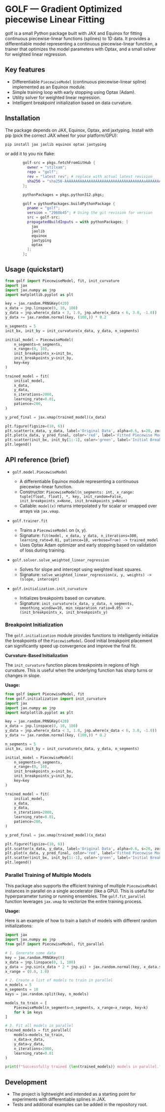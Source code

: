 # GOLF — Gradient Optimized piecewise Linear Fitting

golf is a small Python package built with JAX and Equinox for fitting continuous piecewise-linear functions (splines) to 1D data. It provides a differentiable model representing a continuous piecewise-linear function, a trainer that optimizes the model parameters with Optax, and a small solver for weighted linear regression.

## Key features

- Differentiable `PiecewiseModel` (continuous piecewise-linear spline) implemented as an Equinox module.
- Simple training loop with early stopping using Optax (Adam).
- Utility solver for weighted linear regression.
- Intelligent breakpoint initialization based on data curvature.

## Installation

The package depends on JAX, Equinox, Optax, and jaxtyping. Install with pip (pick the correct JAX wheel for your platform/GPU):

```bash
pip install jax jaxlib equinox optax jaxtyping
```

or add it to you nix flake:
```nix
        golf-src = pkgs.fetchFromGitHub {
          owner = "stilxam";
          repo = "golf";
          rev = "latest rev"; # replace with actual latest revision
          sha256 = "sha256-AAAAAAAAAAAAAAAAAAAAAAAAAAAAAAAAAAAAaAAAAAAAAAA="; # replace with actual sha256
        };

        pythonPackages = pkgs.python312.pkgs;

        golf = pythonPackages.buildPythonPackage {
          pname = "golf";
          version = "2960b45"; # Using the git revision for version
          src = golf-src;
          propagatedBuildInputs = with pythonPackages; [
            jax
            jaxlib
            equinox
            jaxtyping
            optax
          ];
        };
```

## Usage (quickstart)

```python
from golf import PiecewiseModel, fit, init_curvature
import jax
import jax.numpy as jnp
import matplotlib.pyplot as plt

key = jax.random.PRNGKey(420)
x_data = jnp.linspace(0, 10, 100)
y_data = jnp.where(x_data < 3, 1.0, jnp.where(x_data < 6, 3.0, -1.0))
y_data += jax.random.normal(key, (100,)) * 0.2

n_segments = 5
init_bx, init_by = init_curvature(x_data, y_data, n_segments)

initial_model = PiecewiseModel(
    n_segments=n_segments,
    x_range=(0, 10),
    init_breakpoints_x=init_bx,
    init_breakpoints_y=init_by,
    key=key
)

trained_model = fit(
    initial_model,
    x_data,
    y_data,
    n_iterations=2000,
    learning_rate=0.01,
    patience=200,
)

y_pred_final = jax.vmap(trained_model)(x_data)

plt.figure(figsize=(10, 6))
plt.scatter(x_data, y_data, label='Original Data', alpha=0.6, s=20, zorder=1)
plt.plot(x_data, y_pred_final, color='red', label='Fitted Piecewise Model', zorder=2)
plt.scatter(init_bx, init_by[1:-1], color='green', label='Initial Breakpoints', zorder=5)
plt.legend()
```




## API reference (brief)

- `golf.model.PiecewiseModel`
  - A differentiable Equinox module representing a continuous piecewise-linear function.
  - Constructor: `PiecewiseModel(n_segments: int, x_range: tuple[float, float], *, key, init_random=False, init_breakpoints_x=None, init_breakpoints_y=None)`
  - Callable: `model(x)` returns interpolated y for scalar or vmapped over arrays via `jax.vmap`.

- `golf.trainer.fit`
  - Trains a `PiecewiseModel` on (x, y).
  - Signature: `fit(model, x_data, y_data, n_iterations=300, learning_rate=0.01, patience=10, verbose=True) -> trained_model`
  - Uses Optax Adam optimizer and early stopping based on validation of loss during training.

- `golf.solver.solve_weighted_linear_regression`
  - Solves for slope and intercept using weighted least squares.
  - Signature: `solve_weighted_linear_regression(x, y, weights) -> (slope, intercept)`

- `golf.initialization.init_curvature`
  - Initializes breakpoints based on curvature.
  - Signature: `init_curvature(x_data, y_data, n_segments, smoothing_window=10, min_separation_ratio=0.05) -> (init_breakpoints_x, init_breakpoints_y)`

### Breakpoint Initialization

The `golf.initialization` module provides functions to intelligently initialize the breakpoints of the `PiecewiseModel`. Good initial breakpoint placement can significantly speed up convergence and improve the final fit.

**Curvature-Based Initialization**

The `init_curvature` function places breakpoints in regions of high curvature. This is useful when the underlying function has sharp turns or changes in slope.

**Usage:**
```python
from golf import PiecewiseModel, fit
from golf.initialization import init_curvature
import jax
import jax.numpy as jnp
import matplotlib.pyplot as plt

key = jax.random.PRNGKey(420)
x_data = jnp.linspace(0, 10, 100)
y_data = jnp.where(x_data < 3, 1.0, jnp.where(x_data < 6, 3.0, -1.0))
y_data += jax.random.normal(key, (100,)) * 0.2

n_segments = 5
init_bx, init_by = init_curvature(x_data, y_data, n_segments)

initial_model = PiecewiseModel(
    n_segments=n_segments,
    x_range=(0, 10),
    init_breakpoints_x=init_bx,
    init_breakpoints_y=init_by,
    key=key
)

trained_model = fit(
    initial_model,
    x_data,
    y_data,
    n_iterations=2000,
    learning_rate=0.01,
    patience=200,
)

y_pred_final = jax.vmap(trained_model)(x_data)

plt.figure(figsize=(10, 6))
plt.scatter(x_data, y_data, label='Original Data', alpha=0.6, s=20, zorder=1)
plt.plot(x_data, y_pred_final, color='red', label='Fitted Piecewise Model', zorder=2)
plt.scatter(init_bx, init_by[1:-1], color='green', label='Initial Breakpoints', zorder=5)
plt.legend()
```


### Parallel Training of Multiple Models

This package also supports the efficient training of multiple `PiecewiseModel` instances in parallel on a single accelerator (like a GPU). This is useful for hyperparameter tuning or running ensembles. The `golf.fit_parallel` function leverages `jax.vmap` to vectorize the entire training process.

**Usage:**

Here is an example of how to train a batch of models with different random initializations:

```python
import jax
import jax.numpy as jnp
from golf import PiecewiseModel, fit_parallel

# 1. Generate some data
key = jax.random.PRNGKey(0)
x_data = jnp.linspace(0, 1, 100)
y_data = jnp.sin(x_data * 2 * jnp.pi) + jax.random.normal(key, x_data.shape) * 0.1
x_range = (0.0, 1.0)

# 2. Create a list of models to train in parallel
n_models = 5
n_segments = 10
keys = jax.random.split(key, n_models)

models_to_train = [
    PiecewiseModel(n_segments=n_segments, x_range=x_range, key=k)
    for k in keys
]

# 3. Fit all models in parallel
trained_models = fit_parallel(
    models=models_to_train,
    x_data=x_data,
    y_data=y_data,
    n_iterations=2000,
    learning_rate=0.01
)

print(f"Successfully trained {len(trained_models)} models in parallel.")
```

## Development

- The project is lightweight and intended as a starting point for experiments with differentiable splines in JAX.
- Tests and additional examples can be added in the repository root.

